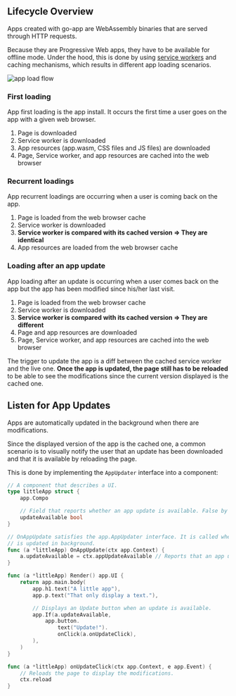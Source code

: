 ## Lifecycle Overview

Apps created with go-app are WebAssembly binaries that are served through HTTP requests.

Because they are Progressive Web apps, they have to be available for offline mode. Under the hood, this is done by using [service workers](https://developer.mozilla.org/en-US/docs/Web/API/Service_Worker_API) and caching mechanisms, which results in different app loading scenarios.

![app load flow](/web/static/images/app-lifecycle.svg)

### First loading

App first loading is the app install. It occurs the first time a user goes on the app with a given web browser.

1. Page is downloaded
2. Service worker is downloaded
3. App resources (app.wasm, CSS files and JS files) are downloaded
4. Page, Service worker, and app resources are cached into the web browser

### Recurrent loadings

App recurrent loadings are occurring when a user is coming back on the app.

1. Page is loaded from the web browser cache
2. Service worker is downloaded
3. **Service worker is compared with its cached version => They are identical**
4. App resources are loaded from the web browser cache

### Loading after an app update

App loading after an update is occurring when a user comes back on the app but the app has been modified since his/her last visit.

1. Page is loaded from the web browser cache
2. Service worker is downloaded
3. **Service worker is compared with its cached version => They are different**
4. Page and app resources are downloaded
5. Page, Service worker, and app resources are cached into the web browser

The trigger to update the app is a diff between the cached service worker and the live one. **Once the app is updated, the page still has to be reloaded** to be able to see the modifications since the current version displayed is the cached one.

## Listen for App Updates

Apps are automatically updated in the background when there are modifications.

Since the displayed version of the app is the cached one, a common scenario is to visually notify the user that an update has been downloaded and that it is available by reloading the page.

This is done by implementing the `AppUpdater` interface into a component:

```go
// A component that describes a UI.
type littleApp struct {
	app.Compo

	// Field that reports whether an app update is available. False by default.
	updateAvailable bool
}

// OnAppUpdate satisfies the app.AppUpdater interface. It is called when the app
// is updated in background.
func (a *littleApp) OnAppUpdate(ctx app.Context) {
	a.updateAvailable = ctx.appUpdateAvailable // Reports that an app update is available.
}

func (a *littleApp) Render() app.UI {
	return app.main.body(
		app.h1.text("A little app"),
		app.p.text("That only display a text."),

		// Displays an Update button when an update is available.
		app.If(a.updateAvailable,
			app.button.
				text("Update!").
				onClick(a.onUpdateClick),
		),
	)
}

func (a *littleApp) onUpdateClick(ctx app.Context, e app.Event) {
	// Reloads the page to display the modifications.
	ctx.reload
}
```